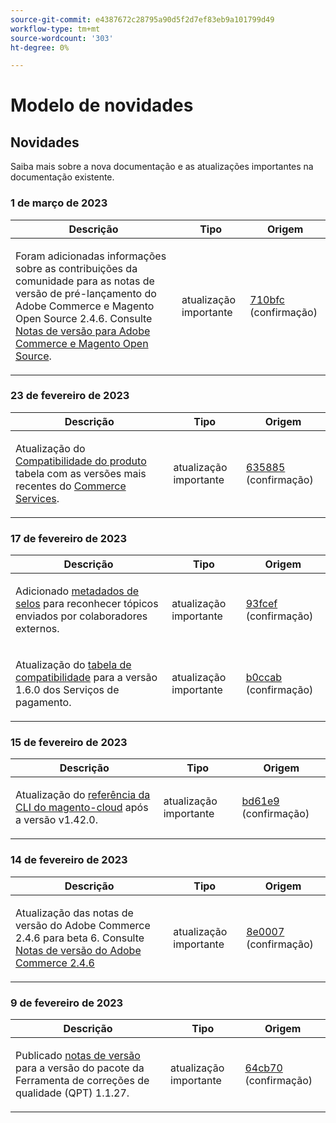 ```yaml
---
source-git-commit: e4387672c28795a90d5f2d7ef83eb9a101799d49
workflow-type: tm+mt
source-wordcount: '303'
ht-degree: 0%

---
```

# Modelo de novidades

## Novidades

Saiba mais sobre a nova documentação e as atualizações importantes na documentação existente.

### 1 de março de 2023

<table style="table-layout:auto;">
  <thead>
    <tr>
      <th>Descrição</th>
      <th>Tipo</th>
      <th>Origem</th>
    </tr>
  </thead>
  <tbody>
    <tr>
      <td><p>Foram adicionadas informações sobre as contribuições da comunidade para as notas de versão de pré-lançamento do Adobe Commerce e Magento Open Source 2.4.6. Consulte <a href="https://experienceleague.adobe.com/docs/commerce-operations/release/notes/overview.html">Notas de versão para Adobe Commerce e Magento Open Source</a>.</p>
</td>
      <td>atualização importante</td>
      <td><a href="https://github.com/AdobeDocs/commerce-operations.en/commit/710bfc501d63a7e0c3b41bd2a56d8d1d5cd27d53">710bfc</a> (confirmação)</td>
    </tr>
  </tbody>
</table><!-- date_group -->

### 23 de fevereiro de 2023

<table style="table-layout:auto;">
  <thead>
    <tr>
      <th>Descrição</th>
      <th>Tipo</th>
      <th>Origem</th>
    </tr>
  </thead>
  <tbody>
    <tr>
      <td><p>Atualização do <a href="https://experienceleague.adobe.com/docs/commerce-operations/release/product-availability.html">Compatibilidade do produto</a> tabela com as versões mais recentes do <a href="https://experienceleague.adobe.com/docs/commerce-merchant-services/user-guides/home.html?lang=en">Commerce Services</a>.</p>
</td>
      <td>atualização importante</td>
      <td><a href="https://github.com/AdobeDocs/commerce-operations.en/commit/6358853d1bbd2b021b755750b1719cf270d98b39">635885</a> (confirmação)</td>
    </tr>
  </tbody>
</table>

### 17 de fevereiro de 2023

<table style="table-layout:auto;">
  <thead>
    <tr>
      <th>Descrição</th>
      <th>Tipo</th>
      <th>Origem</th>
    </tr>
  </thead>
  <tbody>
    <tr>
      <td><p>Adicionado <a href="https://experienceleague.adobe.com/docs/commerce-operations/configuration-guide/cache/use-varnish-esi.html">metadados de selos</a> para reconhecer tópicos enviados por colaboradores externos.</p>
</td>
      <td>atualização importante</td>
      <td><a href="https://github.com/AdobeDocs/commerce-operations.en/commit/93fcef7b8c3dd152362978412929b9f1912eb3a9">93fcef</a> (confirmação)</td>
    </tr>
    <tr>
      <td><p>Atualização do <a href="https://experienceleague.adobe.com/docs/commerce-operations/release/product-availability.html#compatibility">tabela de compatibilidade</a> para a versão 1.6.0 dos Serviços de pagamento.</p>
</td>
      <td>atualização importante</td>
      <td><a href="https://github.com/AdobeDocs/commerce-operations.en/commit/b0ccab209113308c2be79197247a43805d85e269">b0ccab</a> (confirmação)</td>
    </tr>
  </tbody>
</table>

### 15 de fevereiro de 2023

<table style="table-layout:auto;">
  <thead>
    <tr>
      <th>Descrição</th>
      <th>Tipo</th>
      <th>Origem</th>
    </tr>
  </thead>
  <tbody>
    <tr>
      <td><p>Atualização do <a href="https://experienceleague.adobe.com/docs/commerce-operations/reference/commerce.html">referência da CLI do magento-cloud</a> após a versão v1.42.0.</p>
</td>
      <td>atualização importante</td>
      <td><a href="https://github.com/AdobeDocs/commerce-operations.en/commit/bd61e9766656df422ba9222283b04e700e8a762b">bd61e9</a> (confirmação)</td>
    </tr>
  </tbody>
</table>

### 14 de fevereiro de 2023

<table style="table-layout:auto;">
  <thead>
    <tr>
      <th>Descrição</th>
      <th>Tipo</th>
      <th>Origem</th>
    </tr>
  </thead>
  <tbody>
    <tr>
      <td><p>Atualização das notas de versão do Adobe Commerce 2.4.6 para beta 6. Consulte <a href="https://experienceleague.adobe.com/docs/commerce-operations/release/notes/adobe-commerce/2-4-6.html">Notas de versão do Adobe Commerce 2.4.6</a></p>
</td>
      <td>atualização importante</td>
      <td><a href="https://github.com/AdobeDocs/commerce-operations.en/commit/8e0007088fecc1bb59272508ad19ce782f4b741d">8e0007</a> (confirmação)</td>
    </tr>
  </tbody>
</table>

### 9 de fevereiro de 2023

<table style="table-layout:auto;">
  <thead>
    <tr>
      <th>Descrição</th>
      <th>Tipo</th>
      <th>Origem</th>
    </tr>
  </thead>
  <tbody>
    <tr>
      <td><p>Publicado <a href="https://experienceleague.adobe.com/docs/commerce-operations/tools/quality-patches-tool/release-notes.html">notas de versão</a> para a versão do pacote da Ferramenta de correções de qualidade (QPT) 1.1.27.</p>
</td>
      <td>atualização importante</td>
      <td><a href="https://github.com/AdobeDocs/commerce-operations.en/commit/64cb70ebc9f2bd6533581a302e15aa6301ae4869">64cb70</a> (confirmação)</td>
    </tr>
  </tbody>
</table><!-- date_group --><!-- month_group --><!-- year_group -->
